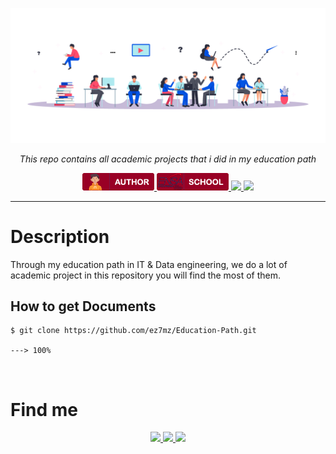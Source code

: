 <p align="center">
  <img src="srcs/imgs/ed-cover.png" alt="Banner">
</p>

<p align="center">
    <em>This repo contains all academic projects that i did in my education path</em>
</p>

<p align="center">
  <a href="https://github.com/ez7mz" target="_blank">
        <img src="srcs/badges/badge-author.png" alt="School">
  </a>
  <a href="https://ensak.usms.ac.ma/ensak/" target="_blank">
        <img src="srcs/badges/badge-school.png" alt="School">
  </a>
  <a href="https://www.linkedin.com/in/ez7mz/" target="_blank">
    <img src="https://img.shields.io/badge/linkedin-%230077B5.svg?style=for-the-badge&logo=linkedin&logoColor=white">
  </a>
  <a href="https://www.instagram.com/ez7m.z/" target="_blank">
    <img src="https://img.shields.io/badge/Instagram-%23E4405F.svg?style=for-the-badge&logo=Instagram&logoColor=white">
  </a>
</p>

---

# Description
Through my education path in IT & Data engineering, we do a lot of academic project in this repository you will find the most of them.

## How to get Documents

```console
$ git clone https://github.com/ez7mz/Education-Path.git

---> 100%
```

<br>

# Find me

<p align="center">
  <a href="mailto:mesrarhamza48@ez7mz.me" target="_blank">
    <img src="https://img.shields.io/badge/Gmail-D14836?style=for-the-badge&logo=gmail&logoColor=white">
  </a>
  <a href="https://twitter.com/ez7mz" target="_blank">
    <img src="https://img.shields.io/badge/Twitter-%231DA1F2.svg?style=for-the-badge&logo=Twitter&logoColor=white">
  </a>
  <a href="https://discordapp.com/users/ez7mz#4781" target="_blank">
    <img src="https://img.shields.io/badge/%3CServer%3E-%237289DA.svg?style=for-the-badge&logo=discord&logoColor=white">
  </a>
</p>
 
